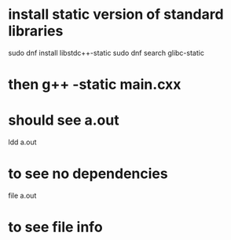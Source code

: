 # install static version of standard libraries
sudo dnf install libstdc++-static
sudo dnf search glibc-static
# then g++ -static main.cxx
# should see a.out
ldd a.out
# to see no dependencies
file a.out
# to see file info
